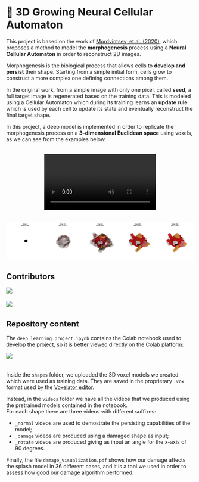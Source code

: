 # 🐠 3D Growing Neural Cellular Automaton

This project is based on the work of <a href="https://distill.pub/2020/growing-ca" target="_blank">Mordvintsev, et al. (2020)</a>, which proposes a method to model the **morphogenesis** process using a **Neural Cellular Automaton** in order to reconstruct 2D images.

Morphogenesis is the biological process that allows cells to **develop and persist** their shape. Starting from a simple initial form, cells grow to construct a more complex one defining connections among them.

In the original work, from a simple image with only one pixel, called **seed**, a full target image is regenerated based on the training data. This is modeled using a Cellular Automaton which during its training learns an **update rule** which is used by each cell to update its state and eventually reconstruct the final target shape.

In this project, a deep model is implemented in order to replicate the morphogenesis process on a **3-dimensional Euclidean space** using voxels, as we can see from the examples below.

<br/>

<div align="center">
  <video src="https://user-images.githubusercontent.com/58000595/217600398-4ff8cc6f-8a18-4be3-b065-753a8e8493c1.mp4">
</div>

<br/>

![image info](splash-steps.png)

## Contributors

<a href="https://github.com/SkyLionx" target="_blank">
  <img src="https://img.shields.io/badge/Profile-Fabrizio%20Rossi-green?style=for-the-badge&logo=github&labelColor=blue&color=white">
</a>
<br /><br />
<a href="https://github.com/dotmat3" target="_blank">
  <img src="https://img.shields.io/badge/Profile-Matteo%20Orsini-green?style=for-the-badge&logo=github&labelColor=blue&color=white">
</a>

## Repository content
The `deep_learning_project.ipynb` contains the Colab notebook used to develop the project, so it is better viewed directly on the Colab platform:

<a href="https://colab.research.google.com/github/SkyLionx/DL2021/blob/master/deep_learning_project.ipynb" target="_blank">
<img src="https://img.shields.io/badge/Colab-Open%20Notebook-green?style=for-the-badge&logo=googlecolab&color=blue">
</a>
<br/>
<br/>

Inside the `shapes` folder, we uploaded the 3D voxel models we created which were used as training data. They are saved in the proprietary `.vox` format used by the [Voxelator editor](http://voxelator.com/).

Instead, in the `videos` folder we have all the videos that we produced using the pretrained models contained in the notebook. <br>
For each shape there are three videos with different suffixes:
- `_normal` videos are used to demostrate the persisting capabilities of the model;
- `_damage` videos are produced using a damaged shape as input;
- `_rotate` videos are produced giving as input an angle for the x-axis of 90 degrees.

Finally, the file `damage_visualization.pdf` shows how our damage affects the splash model in 36 different cases, and it is a tool we used in order to assess how good our damage algorithm performed.
